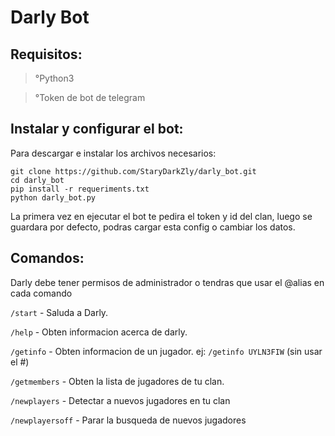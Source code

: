 # Darly Bot

## Requisitos:

>°Python3

>°Token de bot de telegram

## Instalar y configurar el bot:

 Para descargar e instalar los archivos necesarios:

```
git clone https://github.com/StaryDarkZly/darly_bot.git
cd darly_bot
pip install -r requeriments.txt
python darly_bot.py
```

La primera vez en ejecutar el bot te pedira el token y id del clan, luego se guardara por defecto, podras cargar esta config o cambiar los datos.


## Comandos:

Darly debe tener permisos de administrador o tendras que usar el @alias en cada comando


`/start`      - Saluda a Darly.

`/help`       - Obten informacion acerca de darly.

`/getinfo`    - Obten informacion de un jugador.
    ej: `/getinfo UYLN3FIW`  (sin usar el #)

`/getmembers` - Obten la lista de jugadores de tu clan.

`/newplayers` - Detectar a nuevos jugadores en tu clan

`/newplayersoff` - Parar la busqueda de nuevos jugadores

